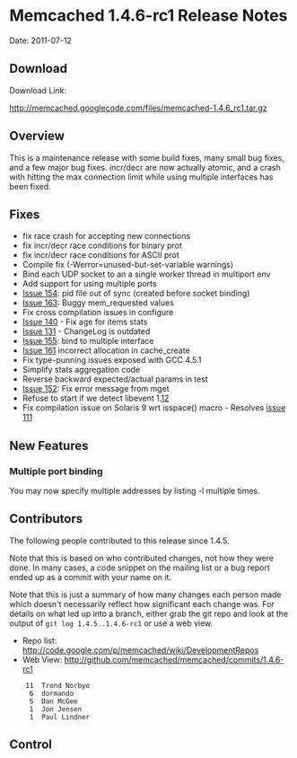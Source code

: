 # Memcached 1.4.6-rc1 Release Notes #

Date: 2011-07-12

## Download ##

Download Link:

http://memcached.googlecode.com/files/memcached-1.4.6_rc1.tar.gz


## Overview ##

This is a maintenance release with some build fixes, many small bug fixes, and
a few major bug fixes. incr/decr are now actually atomic, and a crash with
hitting the max connection limit while using multiple interfaces has been
fixed.


## Fixes ##

  * fix race crash for accepting new connections
  * fix incr/decr race conditions for binary prot
  * fix incr/decr race conditions for ASCII prot
  * Compile fix (-Werror=unused-but-set-variable warnings)
  * Bind each UDP socket to an a single worker thread in multiport env
  * Add support for using multiple ports
  * [Issue 154](https://code.google.com/p/memcached/issues/detail?id=154): pid file out of sync (created before socket binding)
  * [Issue 163](https://code.google.com/p/memcached/issues/detail?id=163): Buggy mem\_requested values
  * Fix cross compilation issues in configure
  * [Issue 140](https://code.google.com/p/memcached/issues/detail?id=140) - Fix age for items stats
  * [Issue 131](https://code.google.com/p/memcached/issues/detail?id=131) - ChangeLog is outdated
  * [Issue 155](https://code.google.com/p/memcached/issues/detail?id=155): bind to multiple interface
  * [Issue 161](https://code.google.com/p/memcached/issues/detail?id=161) incorrect allocation in cache\_create
  * Fix type-punning issues exposed with GCC 4.5.1
  * Simplify stats aggregation code
  * Reverse backward expected/actual params in test
  * [Issue 152](https://code.google.com/p/memcached/issues/detail?id=152): Fix error message from mget
  * Refuse to start if we detect libevent 1.[12](12.md)
  * Fix compilation issue on Solaris 9 wrt isspace() macro - Resolves [issue 111](https://code.google.com/p/memcached/issues/detail?id=111)


## New Features ##

### Multiple port binding ###

You may now specify multiple addresses by listing -l multiple times.

## Contributors ##

The following people contributed to this release since 1.4.5.

Note that this is based on who contributed changes, not how they were
done.  In many cases, a code snippet on the mailing list or a bug
report ended up as a commit with your name on it.

Note that this is just a summary of how many changes each person made
which doesn't necessarily reflect how significant each change was.
For details on what led up into a branch, either grab the git repo and
look at the output of `git log 1.4.5..1.4.6-rc1` or use a web view.

  * Repo list:  http://code.google.com/p/memcached/wiki/DevelopmentRepos
  * Web View: http://github.com/memcached/memcached/commits/1.4.6-rc1

```
    11  Trond Norbye
     6  dormando
     5  Dan McGee
     1  Jon Jensen
     1  Paul Lindner
```


## Control ##
